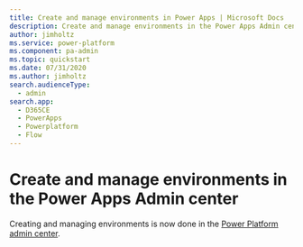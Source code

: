 ```yaml
---
title: Create and manage environments in Power Apps | Microsoft Docs
description: Create and manage environments in the Power Apps Admin center
author: jimholtz
ms.service: power-platform
ms.component: pa-admin
ms.topic: quickstart
ms.date: 07/31/2020
ms.author: jimholtz
search.audienceType: 
  - admin
search.app:
  - D365CE
  - PowerApps
  - Powerplatform
  - Flow
---
```


# Create and manage environments in the Power Apps Admin center

Creating and managing environments is now done in the [Power Platform admin center](create-environment.md).

